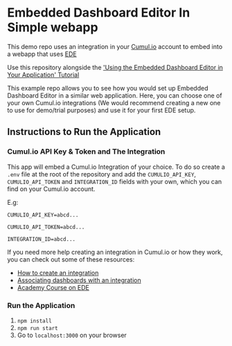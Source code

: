 # Embedded Dashboard Editor In Simple webapp

This demo repo uses an integration in your [Cumul.io](https://cumul.io) account to embed into a webapp that uses [EDE](https://developer.cumul.io/#embedded-dashboard-editor)

Use this repository alongside the ['Using the Embedded Dashboard Editor in Your Application' Tutorial](https://blog.cumul.io/2022/02/10/using-the-embedded-dashboard-editor-in-your-application/)

This example repo allows you to see how you would set up Embedded Dashboard Editor in a similar web application. Here, you can choose one of your own Cumul.io integrations (We would recommend creating a new one to use for demo/trial purposes) and use it for your first EDE setup.

## Instructions to Run the Application

### Cumul.io API Key & Token and The Integration

This app will embed a Cumul.io Integration of your choice. To do so create a `.env` file at the root of the repository and add the `CUMULIO_API_KEY`, `CUMULIO_API_TOKEN` and `INTEGRATION_ID` fields with your own, which you can find on your Cumul.io account.

E.g:

`CUMULIO_API_KEY=abcd...`

`CUMULIO_API_TOKEN=abcd...`

`INTEGRATION_ID=abcd...`

If you need more help creating an integration in Cumul.io or how they work, you can check out some of these resources:

- [How to create an integration](https://academy.cumul.io/article/8ti1ek5r)
- [Associating dashboards with an integration](https://academy.cumul.io/article/6xfe4xh8)
- [Academy Course on EDE](https://academy.cumul.io/course/5726aaa3-8845-4bb5-8ce7-46d95e499b45)

### Run the Application

1. `npm install`
2. `npm run start`
3. Go to `localhost:3000` on your browser
